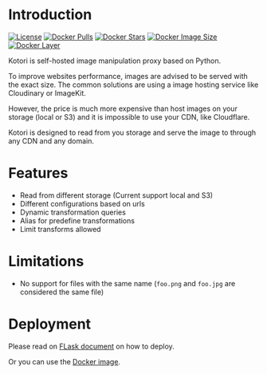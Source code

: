 # Introduction

[![License][license-badge]][license]
[![Docker Pulls][docker-pull]][docker] 
[![Docker Stars][docker-star]][docker] 
[![Docker Image Size][docker-size]][docker-tag] 
[![Docker Layer][docker-layer]][docker-tag]

Kotori is self-hosted image manipulation proxy based on Python.

To improve websites performance, images are advised to be served with the exact size.
The common solutions are using a image hosting service like Cloudinary or ImageKit.

However, the price is much more expensive than host images on your storage (local or S3) 
and it is impossible to use your CDN, like Cloudflare.

Kotori is designed to read from you storage and serve the image to through any CDN and any domain.

# Features

* Read from different storage (Current support local and S3)
* Different configurations based on urls
* Dynamic transformation queries
* Alias for predefine transformations
* Limit transforms allowed

# Limitations

* No support for files with the same name (`foo.png` and `foo.jpg` are considered the same file)

# Deployment

Please read on [FLask document](http://flask.pocoo.org/docs/1.0/deploying/) on how to deploy.

Or you can use the [Docker image](docker.md).

[docker]: https://hub.docker.com/r/joshava/kotori/
[docker-tag]: https://hub.docker.com/r/joshava/kotori/tags/
[docker-pull]: https://img.shields.io/docker/pulls/joshava/kotori.svg
[docker-star]: https://img.shields.io/docker/stars/joshava/kotori.svg
[docker-size]: https://img.shields.io/microbadger/image-size/joshava/kotori.svg
[docker-layer]: https://img.shields.io/microbadger/layers/joshava/kotori.svg
[license]: https://github.com/joshuaavalon/kotori/blob/master/LICENSE
[license-badge]: https://img.shields.io/github/license/joshuaavalon/kotori.svg
